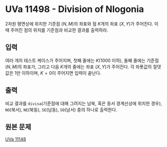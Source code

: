 # UVa 11498 - Division of Nlogonia

2차원 평면상에 위치한 기준점 $(N, M)$의 좌표와 점 $K$개의 좌표 $(X, Y)$가 주어진다. 이 때 주어진 점의 위치를 기준점과 비교한 결과를 출력하라.

## 입력

여러 개의 테스트 케이스가 주어지며, 첫째 줄에는 $K$(1000 이하), 둘째 줄에는 기준점 $(N, M)$의 좌표가, 그리고 다음 $K$개의 줄에는 좌표 $(X, Y)$가 주어진다. 각 좌푯값의 절댓값은 1만 이하이며, $K = 0$이 주어지면 입력이 끝난다.

## 출력

비교 결과를 `divisa`(기준점에 대해 그려지는 남북, 혹은 동서 경계선상에 위치한 경우), `NO`(북서), `NE`(북동), `SE`(남동), `SO`(남서) 중의 하나로 출력한다.

## 원본 문제

[UVa 11148](https://uva.onlinejudge.org/index.php?option=onlinejudge&page=show_problem&problem=2493)
